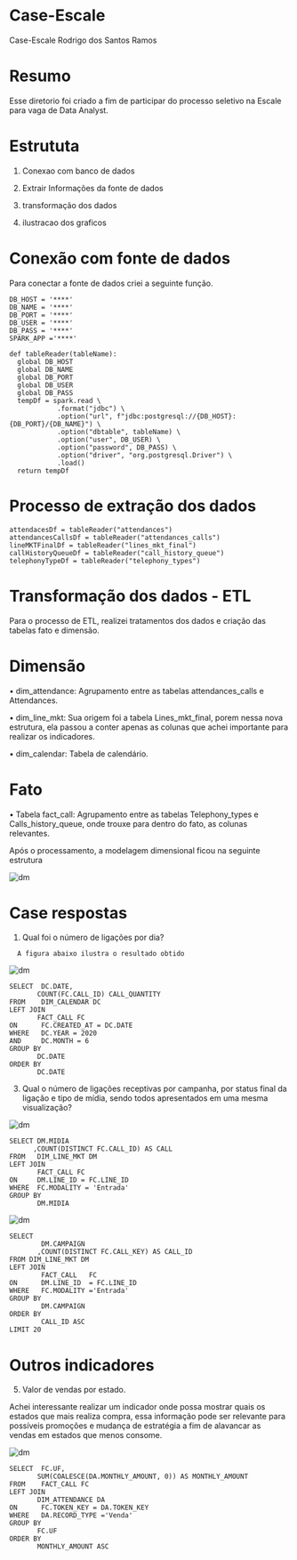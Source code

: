 # Case-Escale

Case-Escale Rodrigo dos Santos Ramos
# Resumo

Esse diretorio foi criado a fim de participar do processo seletivo na Escale para vaga de Data Analyst. 
# Estrututa

1. Conexao com banco de dados 

2. Extrair Informações da fonte de dados

3. transformação dos dados 

4. ilustracao dos graficos

# Conexão com fonte de dados 

Para conectar a fonte de dados criei a seguinte função.
```
DB_HOST = '****'
DB_NAME = '****'
DB_PORT = '****'
DB_USER = '****'
DB_PASS = '****'
SPARK_APP ='****'

def tableReader(tableName):
  global DB_HOST
  global DB_NAME
  global DB_PORT
  global DB_USER
  global DB_PASS
  tempDf = spark.read \
            .format("jdbc") \
            .option("url", f"jdbc:postgresql://{DB_HOST}:{DB_PORT}/{DB_NAME}") \
            .option("dbtable", tableName) \
            .option("user", DB_USER) \
            .option("password", DB_PASS) \
            .option("driver", "org.postgresql.Driver") \
            .load()
  return tempDf
  ```
 # Processo de extração dos dados  
 ```
attendacesDf = tableReader("attendances")
attendancesCallsDf = tableReader("attendances_calls")
lineMKTFinalDf = tableReader("lines_mkt_final")
callHistoryQueueDf = tableReader("call_history_queue")
telephonyTypeDf = tableReader("telephony_types")
 ```
 # Transformação dos dados - ETL
 
 Para o processo de ETL, realizei tratamentos dos dados e criação das tabelas fato e dimensão.
 
# Dimensão

•	dim_attendance:  Agrupamento entre as tabelas attendances_calls e Attendances.

•	dim_line_mkt: Sua origem foi a tabela Lines_mkt_final, porem nessa nova estrutura, ela passou a conter apenas as colunas que achei importante para realizar os indicadores.

•	dim_calendar: Tabela de calendário.

# Fato

•	Tabela fact_call:  Agrupamento entre as tabelas Telephony_types e Calls_history_queue, onde trouxe para dentro do fato, as colunas relevantes. 

Após o processamento, a modelagem dimensional ficou na seguinte estrutura

![dm](https://github.com/RodrigoSantos202/Case-Escale/blob/98ee1a36e61d98a0de0e695354ae4a890b03762f/dm.PNG)

# Case respostas
 
  1.	Qual foi o número de ligações por dia?
  	
      A figura abaixo ilustra o resultado obtido
      
 ![dm](https://github.com/RodrigoSantos202/Case-Escale/blob/3e6bfcb6e372bc4590ac436b8047cb7b75f262f1/q1.PNG)
 
 ```
 SELECT  DC.DATE,
        COUNT(FC.CALL_ID) CALL_QUANTITY
FROM    DIM_CALENDAR DC
LEFT JOIN
        FACT_CALL FC
ON      FC.CREATED_AT = DC.DATE
WHERE   DC.YEAR = 2020
AND     DC.MONTH = 6
GROUP BY 
        DC.DATE
ORDER BY 
        DC.DATE
 ```
 
 3. Qual o número de ligações receptivas por campanha, por status final da ligação e tipo de mídia, sendo todos apresentados em uma mesma visualização?

![dm](https://github.com/RodrigoSantos202/Case-Escale/blob/c5a89091cd5af71494053128b99b9b7ac116669e/q3a.PNG)

```
SELECT DM.MIDIA
      ,COUNT(DISTINCT FC.CALL_ID) AS CALL 
FROM   DIM_LINE_MKT DM
LEFT JOIN 
       FACT_CALL FC
ON     DM.LINE_ID = FC.LINE_ID         
WHERE  FC.MODALITY = 'Entrada'
GROUP BY
       DM.MIDIA
```

![dm](https://github.com/RodrigoSantos202/Case-Escale/blob/c5a89091cd5af71494053128b99b9b7ac116669e/q3b.PNG)


```
SELECT 
        DM.CAMPAIGN
       ,COUNT(DISTINCT FC.CALL_KEY) AS CALL_ID 
FROM DIM_LINE_MKT DM
LEFT JOIN
        FACT_CALL   FC
ON      DM.LINE_ID  = FC.LINE_ID    
WHERE   FC.MODALITY ='Entrada'
GROUP BY 
        DM.CAMPAIGN
ORDER BY 
        CALL_ID ASC
LIMIT 20
```


# Outros indicadores
5. Valor de vendas por estado.

Achei interessante realizar um indicador onde possa mostrar quais os estados que mais realiza compra, essa informação pode ser relevante para possíveis promoções e mudança de estratégia a fim de alavancar as vendas em estados que menos consome.

 ![dm](https://github.com/RodrigoSantos202/Case-Escale/blob/16d7f854a57c5e69ae7429a52842ae57804b0ec6/q5.PNG)
 ```
 SELECT  FC.UF,
        SUM(COALESCE(DA.MONTHLY_AMOUNT, 0)) AS MONTHLY_AMOUNT
FROM    FACT_CALL FC 
LEFT JOIN
        DIM_ATTENDANCE DA
ON      FC.TOKEN_KEY = DA.TOKEN_KEY  
WHERE   DA.RECORD_TYPE ='Venda'
GROUP BY
        FC.UF
ORDER BY 
        MONTHLY_AMOUNT ASC   
```
